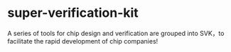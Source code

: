 # super-verification-kit
A series of tools for chip design and verification are grouped into SVK，to facilitate the rapid development of chip companies!
